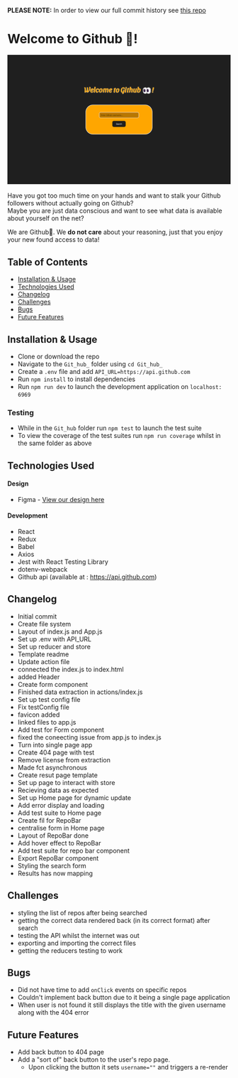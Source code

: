 **PLEASE NOTE:**  In order to view our full commit history see [this repo](https://github.com/nplatton/Github_clone)

# Welcome to Github 👀!

![Screenshot](/src/images/screenshot.png)

Have you got too much time on your hands and want to stalk your Github followers without actually going on Github? <br/>
Maybe you are just data conscious and want to see what data is available about yourself on the net?<br/>

We are Github👀. We **do not care** about your reasoning, just that you enjoy your new found access to data!

## Table of Contents

- [Installation & Usage](#installation--usage)
- [Technologies Used](#technologies-used)
- [Changelog](#changelog)
- [Challenges](#challenges)
- [Bugs](#bugs)
- [Future Features](#future-features)

## Installation & Usage

- Clone or download the repo
- Navigate to the `Git_hub_` folder using `cd Git_hub_`
- Create a `.env` file and add `API_URL=https://api.github.com`
- Run `npm install` to install dependencies
- Run `npm run dev` to launch the development application on `localhost: 6969`

### Testing

- While in the `Git_hub` folder run `npm test` to launch the test suite
- To view the coverage of the test suites run `npm run coverage` whilst in the same folder as above

## Technologies Used

#### Design

- Figma - [View our design here](https://www.figma.com/file/m8UCnPGPIOPzEWJDa1BDTg/Untitled?node-id=0%3A1)

#### Development

- React
- Redux
- Babel
- Axios
- Jest with React Testing Library
- dotenv-webpack
- Github api (available at : https://api.github.com)

## Changelog

- Initial commit
- Create file system
- Layout of index.js and App.js
- Set up .env with API_URL
- Set up reducer and store
- Template readme
- Update action file
- connected the index.js to index.html
- added Header
- Create form component
- Finished data extraction in actions/index.js
- Set up test config file
- Fix testConfig file
- favicon added
- linked files to app.js
- Add test for Form component
- fixed the coneecting issue from app.js to index.js
- Turn into single page app
- Create 404 page with test
- Remove license from extraction
- Made fct asynchronous
- Create resut page template
- Set up page to interact with store
- Recieving data as expected
- Set up Home page for dynamic update
- Add error display and loading
- Add test suite to Home page
- Create fil for RepoBar
- centralise form in Home page
- Layout of RepoBar done
- Add hover effect to RepoBar
- Add test suite for repo bar component
- Export RepoBar component
- Styling the search form
- Results has now mapping

## Challenges

- styling the list of repos after being searched
- getting the correct data rendered back (in its correct format) after search
- testing the API whilst the internet was out
- exporting and importing the correct files
- getting the reducers testing to work

## Bugs

- Did not have time to add `onClick` events on specific repos
- Couldn't implement back button due to it being a single page application
- When user is not found it still displays the title with the given username along with the 404 error

## Future Features

- Add back button to 404 page
- Add a "sort of" back button to the user's repo page. 
  - Upon clicking the button it sets `username=""` and triggers a re-render
